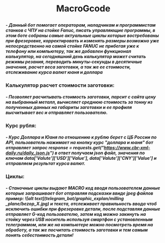 #  <p align="center">MacroGcode</p>
##### - Данный бот помогает операторам, наладчикам и программистам станков с ЧПУ на стойке Fanuc, писать управляющие программы, в этом боте собраны самые актуальные циклы которые востребованы при фрезеровке, корректировать и изменять размеры возможно уже непосредственно на самой стойке FANUC не прибегая уже к телефону или компьютеру, так же добавлен функционал калькулятор, на сегодняшний день калькулятор может считать режимы резания, переводить минуты-секунды в десятичные значения, расчет веса заготовки, а так же ее стоимости, отслеживание курса валют юаня и доллара

### Калькулятор расчет стоимости заготовки:
##### - Позволяет расчитывать стоимость заготовки, парсит с сайта цену на выбранный металл, вычисляет среднюю стоимость за тонну из полученных данных на габариты заготовки и ее профиля высчитывает вес и отправляет пользователю. 

### Курс рубля: 
##### - Курс Доллара и Юаня по отношению к рублю берет с ЦБ России по API, пользователь нажимает на кнопку курс "доллара и юаня" бот отправляет запрос response = requests.get("https://www.cbr-xml-daily.ru/daily_json.js") в ответ получаем json файл,  значения по ключам data['Valute']['USD']['Value'], data['Valute']['CNY']['Value'] и отправляем результат курса валют.

### Циклы:
##### - Станочные циклы выдают MACRO код вводя пользователем данные которые запрашивает бот отправляя подсказки ввиде jpeg файлов пример: ![alt text](telegram_bot/graphic_explan/milling _plane/bezop_X.jpg) и текста, отслеживает правильность ввода чтоб исключить ошибки при фрезеровке детали, после подставляя данные отправляет G-код пользователю, затем код можно закинуть на стойку через USB носитель используя смартфон с установленным телеграммом, или же на компьютере можно посмотреть время на обработу, а так же посчитать стоимость заготовки и тем самым понять себестоимость детали! 

